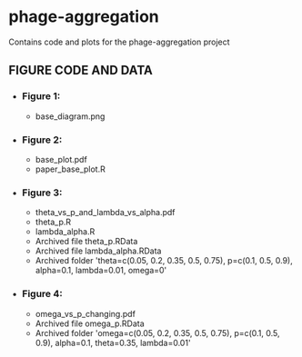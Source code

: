# phage-aggregation

Contains code and plots for the phage-aggregation project

## FIGURE CODE AND DATA

- ### Figure 1:
  - base_diagram.png
 
- ### Figure 2:
  - base_plot.pdf
  - paper_base_plot.R
 
- ### Figure 3:
  - theta_vs_p_and_lambda_vs_alpha.pdf
  - theta_p.R
  - lambda_alpha.R
  - Archived file theta_p.RData
  - Archived file lambda_alpha.RData
  - Archived folder 'theta=c(0.05, 0.2, 0.35, 0.5, 0.75), p=c(0.1, 0.5, 0.9), alpha=0.1, lambda=0.01, omega=0'

- ### Figure 4:
  - omega_vs_p_changing.pdf
  - Archived file omega_p.RData
  - Archived folder 'omega=c(0.05, 0.2, 0.35, 0.5, 0.75), p=c(0.1, 0.5, 0.9), alpha=0.1, theta=0.35, lambda=0.01'
